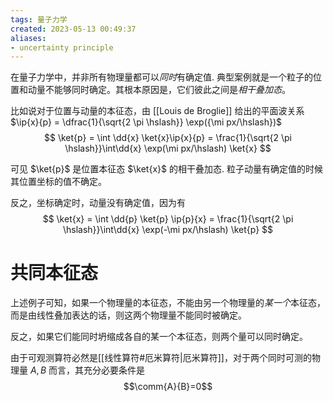 ```yaml
---
tags: 量子力学
created: 2023-05-13 00:49:37
aliases:
- uncertainty principle
---
```


在量子力学中，并非所有物理量都可以*同时*有确定值. 典型案例就是一个粒子的位置和动量不能够同时确定。其根本原因是，它们彼此之间是*相干叠加态*。

比如说对于位置与动量的本征态，由 [[Louis de Broglie]] 给出的平面波关系 $\ip{x}{p} = \dfrac{1}{\sqrt{2 \pi \hslash}} \exp({\mi px/\hslash})$
$$
\ket{p} = \int \dd{x} \ket{x}\ip{x}{p}
= \frac{1}{\sqrt{2 \pi \hslash}}\int\dd{x} \exp(\mi px/\hslash) \ket{x}
$$

可见 $\ket{p}$ 是位置本征态 $\ket{x}$ 的相干叠加态. 粒子动量有确定值的时候其位置坐标的值不确定。

反之，坐标确定时，动量没有确定值，因为有
$$
\ket{x} = \int \dd{p} \ket{p} \ip{p}{x}
= \frac{1}{\sqrt{2 \pi \hslash}}\int\dd{x} \exp(-\mi px/\hslash) \ket{p}
$$

# 共同本征态

上述例子可知，如果一个物理量的本征态，不能由另一个物理量的*某一个*本征态，而是由线性叠加表达的话，则这两个物理量不能同时被确定。

反之，如果它们能同时坍缩成各自的某一个本征态，则两个量可以同时确定。

由于可观测算符必然是[[线性算符#厄米算符|厄米算符]]，对于两个同时可测的物理量 $A, B$ 而言，其充分必要条件是
$$\comm{A}{B}=0$$